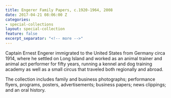 ```yaml
---
title: Engerer Family Papers, c.1920-1964, 2008
date: 2017-04-21 08:06:00 Z
categories:
- special-collections
layout: special-collection
feature: false
excerpt_separator: "<!-- more -->"
---
```


Captain Ernest Engerer immigrated to the United States from Germany circa 1914, where he settled on Long Island and worked as an animal trainer and animal act performer for fifty years, running a kennel and dog training academy as well as a small circus that traveled both regionally and abroad.
<!-- more -->

The collection includes family and business photographs; performance flyers, programs, posters, advertisements; business papers; news clippings; and an oral history.
<!-- more -->
